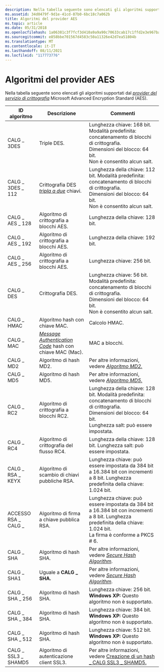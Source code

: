 ```yaml
---
description: Nella tabella seguente sono elencati gli algoritmi supportati dal provider del servizio di crittografia Microsoft Advanced Encryption Standard (AES).
ms.assetid: 34d0479f-9d1e-41cd-87b0-6bc18c7a062b
title: Algoritmi del provider AES
ms.topic: article
ms.date: 05/31/2018
ms.openlocfilehash: 1a06381c3f7fcf3d410a9a9a90c70633cab17c1ffd2e3e967ba6f3e7c3787fbb
ms.sourcegitcommit: e858bbe701567d4583c50a11326e42d7ea51804b
ms.translationtype: MT
ms.contentlocale: it-IT
ms.lasthandoff: 08/11/2021
ms.locfileid: "117773776"
---
```

# <a name="aes-provider-algorithms"></a>Algoritmi del provider AES

Nella tabella seguente sono elencati gli algoritmi supportati dal [*provider del servizio di crittografia*](../secgloss/a-gly.md) Microsoft Advanced Encryption Standard (AES).



| ID algoritmo       | Descrizione                                                                                                                                                     | Commenti                                                                                                                                                   |
|--------------------|-----------------------------------------------------------------------------------------------------------------------------------------------------------------|------------------------------------------------------------------------------------------------------------------------------------------------------------|
| CALG \_ 3DES         | Triple DES.                                                                                                                                                     | Lunghezza chiave: 168 bit. Modalità predefinita: concatenamento di blocchi di crittografia.<br/> Dimensioni del blocco: 64 bit.<br/> Non è consentito alcun salt.<br/>                          |
| CALG \_ 3DES \_ 112    | Crittografia DES [*tripla a due*](../secgloss/t-gly.md) chiavi.                                                            | Lunghezza della chiave: 112 bit. Modalità predefinita: concatenamento di blocchi di crittografia.<br/> Dimensioni del blocco: 64 bit.<br/> Non è consentito alcun salt.<br/>                          |
| CALG \_ AES \_ 128     | Algoritmo di crittografia a blocchi AES.                                                                                                                                 | Lunghezza della chiave: 128 bit.                                                                                                                                      |
| CALG \_ AES \_ 192     | Algoritmo di crittografia a blocchi AES.                                                                                                                                 | Lunghezza della chiave: 192 bit.                                                                                                                                      |
| CALG \_ AES \_ 256     | Algoritmo di crittografia a blocchi AES.                                                                                                                                 | Lunghezza chiave: 256 bit.                                                                                                                                      |
| CALG \_ DES          | Crittografia DES.                                                                                                                                                 | Lunghezza chiave: 56 bit. Modalità predefinita: concatenamento di blocchi di crittografia.<br/> Dimensioni del blocco: 64 bit.<br/> Non è consentito alcun salt.<br/>                           |
| CALG \_ HMAC         | Algoritmo hash con chiave MAC.                                                                                                                                       | Calcolo HMAC.                                                                                                                                          |
| CALG \_ MAC          | [*Message Authentication Code*](../secgloss/m-gly.md) hash con chiave MAC (Mac). | MAC a blocchi.                                                                                                                                          |
| CALG \_ MD2          | Algoritmo di hash MD2.                                                                                                                                          | Per altre informazioni, vedere [*Algoritmo MD2.*](../secgloss/m-gly.md)                                       |
| CALG \_ MD5          | Algoritmo di hash MD5.                                                                                                                                          | Per altre informazioni, vedere [*Algoritmo MD5.*](../secgloss/m-gly.md)                                       |
| CALG \_ RC2          | Algoritmo di crittografia a blocchi RC2.                                                                                                                                 | Lunghezza della chiave: 128 bit. Modalità predefinita: concatenamento di blocchi di crittografia.<br/> Dimensioni del blocco: 64 bit.<br/> Lunghezza salt: può essere impostata.<br/>                  |
| CALG \_ RC4          | Algoritmo di crittografia del flusso RC4.                                                                                                                                | Lunghezza della chiave: 128 bit. Lunghezza salt: può essere impostata.<br/>                                                                                                  |
| CALG \_ RSA \_ KEYX    | Algoritmo di scambio di chiavi pubbliche RSA.                                                                                                                              | Lunghezza chiave: può essere impostata da 384 bit a 16.384 bit con incrementi a 8 bit. Lunghezza predefinita della chiave: 1.024 bit.<br/>                                            |
| ACCESSO RSA \_ CALG \_    | Algoritmo di firma a chiave pubblica RSA.                                                                                                                             | Lunghezza chiave: può essere impostata da 384 bit a 16.384 bit con incrementi a 8 bit. Lunghezza predefinita della chiave: 1.024 bit.<br/> La firma è conforme a PKCS \# 6.<br/> |
| CALG \_ SHA          | Algoritmo di hash SHA.                                                                                                                                          | Per altre informazioni, vedere [*Secure Hash Algorithm*](../secgloss/s-gly.md).               |
| CALG \_ SHA1         | Uguale a **CALG \_ SHA.**                                                                                                                                          | Per altre informazioni, vedere [*Secure Hash Algorithm*](../secgloss/s-gly.md).               |
| CALG \_ SHA \_ 256     | Algoritmo di hash SHA.                                                                                                                                          | Lunghezza chiave: 256 bit. **Windows XP:** Questo algoritmo non è supportato.<br/>                                                                           |
| CALG \_ SHA \_ 384     | Algoritmo di hash SHA.                                                                                                                                          | Lunghezza chiave: 384 bit. **Windows XP:** Questo algoritmo non è supportato.<br/>                                                                           |
| CALG \_ SHA \_ 512     | Algoritmo di hash SHA.                                                                                                                                          | Lunghezza chiave: 512 bit. **Windows XP:** Questo algoritmo non è supportato.<br/>                                                                           |
| CALG \_ SSL3 \_ SHAMD5 | Algoritmo di autenticazione client SSL3.                                                                                                                           | Per altre informazioni, vedere [Creazione di un hash \_ CALG SSL3 \_ SHAMD5.](creating-a-calg-ssl3-shamd5-hash.md)                                                      |



 

 

 

